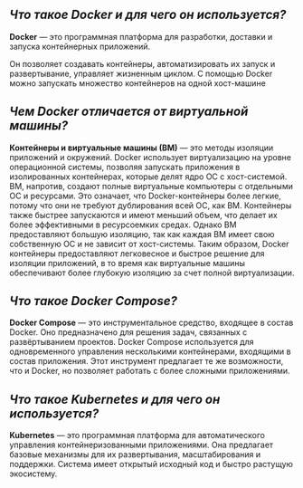 ## ***Что такое Docker и для чего он используется?***

**Docker** — это программная платформа для разработки, доставки и запуска контейнерных приложений. 

Он позволяет создавать контейнеры, автоматизировать их запуск и развертывание, управляет жизненным циклом. С помощью Docker можно запускать множество контейнеров на одной хост-машине

## ***Чем Docker отличается от виртуальной машины?***

**Контейнеры и виртуальные машины (ВМ)** — это методы изоляции приложений и окружений. Docker использует виртуализацию на уровне операционной системы, позволяя запускать приложения в изолированных контейнерах, которые делят ядро ОС с хост-системой. ВМ, напротив, создают полные виртуальные компьютеры с отдельными ОС и ресурсами.
Это означает, что Docker-контейнеры более легкие, потому что они не требуют дублирования всей ОС, как ВМ. Контейнеры также быстрее запускаются и имеют меньший объем, что делает их более эффективными в ресурсоемких средах. Однако ВМ предоставляют большую изоляцию, так как каждая ВМ имеет свою собственную ОС и не зависит от хост-системы.
Таким образом, Docker контейнеры предоставляют легковесное и быстрое решение для изоляции приложений, в то время как виртуальные машины обеспечивают более глубокую изоляцию за счет полной виртуализации.

## ***Что такое Docker Compose?***

**Docker Compose** — это инструментальное средство, входящее в состав Docker. Оно предназначено для решения задач, связанных с развёртыванием проектов. Docker Compose используется для одновременного управления несколькими контейнерами, входящими в состав приложения. Этот инструмент предлагает те же возможности, что и Docker, но позволяет работать с более сложными приложениями.

## ***Что такое Kubernetes и для чего он используется?***

**Kubernetes** — это программная платформа для автоматического управления контейнеризованными приложениями. Она предлагает базовые механизмы для их развертывания, масштабирования и поддержки. Система имеет открытый исходный код и быстро растущую экосистему.